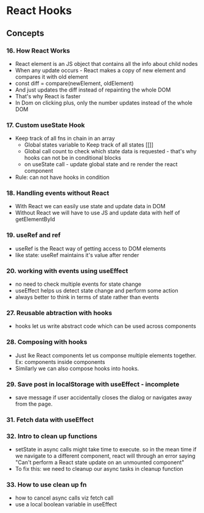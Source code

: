 # React Hooks

## Concepts

### 16. How React Works
- React element is an JS object that contains all the info about child nodes
- When any update occurs - React makes a copy of new element and compares it with old element
- const diff = compare(newElement, oldElement)
- And just updates the diff instead of repainting the whole DOM
- That's why React is faster
- In Dom on clicking plus, only the number updates instead of the whole DOM

### 17. Custom useState Hook
- Keep track of all fns in chain in an array
    - Global states variable to Keep track of all states [[]]
    - Global call count to check which state data is requested - that's why hooks can not be in conditional blocks
    - on useState call - update global state and re render the react component
- Rule: can not have hooks in condition

### 18. Handling events without React
- With React we can easily use state and update data in DOM
- Without React we will have to use JS and update data with helf of getElementById

### 19. useRef and ref
- useRef is the React way of getting access to DOM elements
- like state: useRef maintains it's value after render

### 20. working with events using useEffect
- no need to check multiple events for state change
- useEffect helps us detect state change and perform some action
- always better to think in terms of state rather than events

### 27. Reusable abtraction with hooks
- hooks let us write abstract code which can be used across components

### 28. Composing with hooks
- Just lke React components let us componse multiple elements together. Ex: components inside components
- Similarly we can also compose hooks into hooks.

### 29. Save post in localStorage with useEffect - incomplete
- save message if user accidentally closes the dialog or navigates away from the page.

### 31. Fetch data with useEffect

### 32. Intro to clean up functions
- setState in async calls might take time to execute.  so in the mean time if  we navigate to a different component, react will through an error saying "Can't perform a React state update on an unmounted component"
- To fix this: we need to cleanup our async tasks in cleanup function

### 33. How to use clean up fn
- how to cancel async calls viz fetch call
- use a local boolean variable in useEffect 
